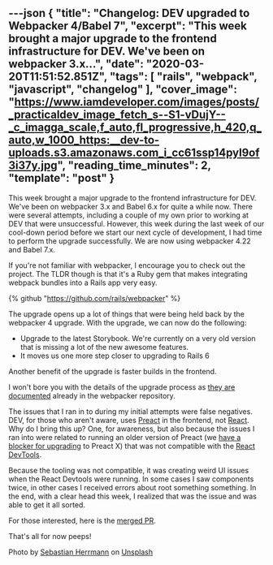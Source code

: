 ---json
{
  "title": "Changelog: DEV upgraded to Webpacker 4/Babel 7",
  "excerpt": "This week brought a major upgrade to the frontend infrastructure for DEV. We've been on webpacker 3.x...",
  "date": "2020-03-20T11:51:52.851Z",
  "tags": [
    "rails",
    "webpack",
    "javascript",
    "changelog"
  ],
  "cover_image": "https://www.iamdeveloper.com/images/posts/_practicaldev_image_fetch_s--S1-vDujY--_c_imagga_scale,f_auto,fl_progressive,h_420,q_auto,w_1000_https:__dev-to-uploads.s3.amazonaws.com_i_cc61ssp14pyl9of3i37y.jpg",
  "reading_time_minutes": 2,
  "template": "post"
}
---

This week brought a major upgrade to the frontend infrastructure for DEV. We've been on webpacker 3.x and Babel 6.x for quite a while now. There were several attempts, including a couple of my own prior to working at DEV that were unsuccessful. However, this week during the last week of our cool-down period before we start our next cycle of development, I had time to perform the upgrade successfully. We are now using webpacker 4.22 and Babel 7.x.

If you're not familiar with webpacker, I encourage you to check out the project. The TLDR though is that it's a Ruby gem that makes integrating webpack bundles into a Rails app very easy.

{% github "https://github.com/rails/webpacker" %}

The upgrade opens up a lot of things that were being held back by the webpacker 4 upgrade. With the upgrade, we can now do the following:

* Upgrade to the latest Storybook. We're currently on a very old version that is missing a lot of the new awesome features.
* It moves us one more step closer to upgrading to Rails 6

Another benefit of the upgrade is faster builds in the frontend.

I won't bore you with the details of the upgrade process as [they are documented](https://github.com/rails/webpacker/blob/master/docs/v4-upgrade.md) already in the webpacker repository.

The issues that I ran in to during my initial attempts were false negatives. DEV, for those who aren't aware, uses [Preact](https://preactjs.com/) in the frontend, not [React](https://reactjs.org/). Why do I bring this up? One, for awareness, but also because the issues I ran into were related to running an older version of Preact (we [have a blocker for upgrading](https://github.com/thepracticaldev/dev.to/pull/5639) to Preact X) that was not compatible with the [React DevTools](https://github.com/facebook/react-devtools).

Because the tooling was not compatible, it was creating weird UI issues when the React Devtools were running. In some cases I saw components twice, in other cases I received errors about root something something. In the end, with a clear head this week, I realized that was the issue and was able to get it all sorted.

For those interested, here is the [merged PR](https://github.com/thepracticaldev/dev.to/pull/6664).

That's all for now peeps!

Photo by [Sebastian Herrmann](https://unsplash.com/@herrherrmann?utm_source=unsplash&utm_medium=referral&utm_content=creditCopyText) on [Unsplash](https://unsplash.com/s/photos/boxes?utm_source=unsplash&utm_medium=referral&utm_content=creditCopyText)
